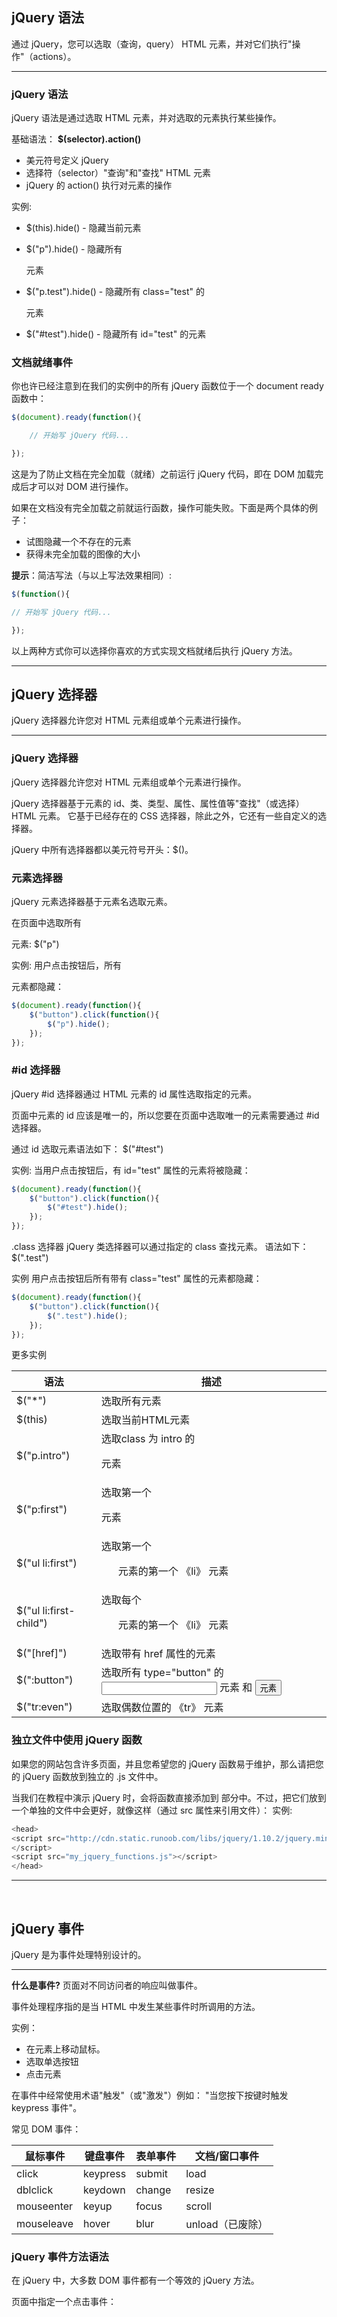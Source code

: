 ## jQuery 语法
通过 jQuery，您可以选取（查询，query） HTML 元素，并对它们执行"操作"（actions）。
***

### jQuery 语法
jQuery 语法是通过选取 HTML 元素，并对选取的元素执行某些操作。

基础语法： **$(selector).action()**

- 美元符号定义 jQuery
- 选择符（selector）"查询"和"查找" HTML 元素
- jQuery 的 action() 执行对元素的操作


实例:

- $(this).hide() - 隐藏当前元素

- $("p").hide() - 隐藏所有 <p> 元素

- $("p.test").hide() - 隐藏所有 class="test" 的 <p> 元素

- $("#test").hide() - 隐藏所有 id="test" 的元素


### 文档就绪事件
你也许已经注意到在我们的实例中的所有 jQuery 函数位于一个 document ready 函数中：
```javascript
$(document).ready(function(){

    // 开始写 jQuery 代码...

});
```
这是为了防止文档在完全加载（就绪）之前运行 jQuery 代码，即在 DOM 加载完成后才可以对 DOM 进行操作。

如果在文档没有完全加载之前就运行函数，操作可能失败。下面是两个具体的例子：

- 试图隐藏一个不存在的元素
- 获得未完全加载的图像的大小

**提示**：简洁写法（与以上写法效果相同）:
```javascript
$(function(){

// 开始写 jQuery 代码...

});
```
以上两种方式你可以选择你喜欢的方式实现文档就绪后执行 jQuery 方法。


***






## jQuery 选择器
jQuery 选择器允许您对 HTML 元素组或单个元素进行操作。
***

### jQuery 选择器
jQuery 选择器允许您对 HTML 元素组或单个元素进行操作。

jQuery 选择器基于元素的 id、类、类型、属性、属性值等"查找"（或选择）HTML 元素。 它基于已经存在的 CSS 选择器，除此之外，它还有一些自定义的选择器。

jQuery 中所有选择器都以美元符号开头：$()。


### 元素选择器
jQuery 元素选择器基于元素名选取元素。

在页面中选取所有 <p> 元素:
$("p")

实例:
用户点击按钮后，所有 <p> 元素都隐藏：
```javascript
$(document).ready(function(){
    $("button").click(function(){
        $("p").hide();
    });
});
```

### #id 选择器
jQuery #id 选择器通过 HTML 元素的 id 属性选取指定的元素。

页面中元素的 id 应该是唯一的，所以您要在页面中选取唯一的元素需要通过 #id 选择器。

通过 id 选取元素语法如下：
$("#test")

实例:
当用户点击按钮后，有 id="test" 属性的元素将被隐藏：
```javascript
$(document).ready(function(){
    $("button").click(function(){
        $("#test").hide();
    });
});
```

.class 选择器
jQuery 类选择器可以通过指定的 class 查找元素。
语法如下：
$(".test")

实例
用户点击按钮后所有带有 class="test" 属性的元素都隐藏：
```javascript
$(document).ready(function(){
    $("button").click(function(){
        $(".test").hide();
    });
});
```

更多实例


语法  |  描述
---|---
$("*")|选取所有元素
$(this)|选取当前HTML元素
$("p.intro")| 选取class 为 intro 的 <p> 元素
$("p:first")|选取第一个 <p> 元素
$("ul li:first")|选取第一个 <ul> 元素的第一个 《li》 元素
$("ul li:first-child")  | 选取每个 <ul> 元素的第一个 《li》 元素
$("[href]") | 选取带有 href 属性的元素
$(":button")  |  选取所有 type="button" 的 <input> 元素 和 <button> 元素
$("tr:even")  |  选取偶数位置的 《tr》 元素



### 独立文件中使用 jQuery 函数
如果您的网站包含许多页面，并且您希望您的 jQuery 函数易于维护，那么请把您的 jQuery 函数放到独立的 .js 文件中。

当我们在教程中演示 jQuery 时，会将函数直接添加到 <head> 部分中。不过，把它们放到一个单独的文件中会更好，就像这样（通过 src 属性来引用文件）：
实例:
```javascript
<head>
<script src="http://cdn.static.runoob.com/libs/jquery/1.10.2/jquery.min.js">
</script>
<script src="my_jquery_functions.js"></script>
</head>
```
***

<br>



## jQuery 事件
jQuery 是为事件处理特别设计的。
***

**什么是事件?**
页面对不同访问者的响应叫做事件。

事件处理程序指的是当 HTML 中发生某些事件时所调用的方法。

实例：
 - 在元素上移动鼠标。
 - 选取单选按钮
  - 点击元素

在事件中经常使用术语"触发"（或"激发"）例如： "当您按下按键时触发 keypress 事件"。

常见 DOM 事件：

鼠标事件  |  键盘事件 |  表单事件  |  文档/窗口事件
---|---|---|---
click  |  keypress  |  submit  |  load
dblclick  |  keydown  |  change  |  resize
mouseenter  |  keyup  |  focus  |  scroll
mouseleave  |  hover  |  blur  |  unload（已废除）


### jQuery 事件方法语法

在 jQuery 中，大多数 DOM 事件都有一个等效的 jQuery 方法。

页面中指定一个点击事件：
